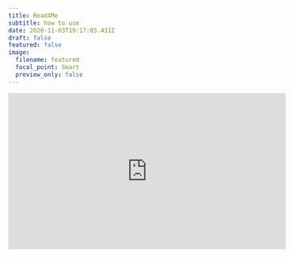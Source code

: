 ```yaml
---
title: Read4Me
subtitle: how to use
date: 2020-11-03T19:17:03.431Z
draft: false
featured: false
image:
  filename: featured
  focal_point: Smart
  preview_only: false
---
```

<iframe width="560" height="315" src="https://www.youtube.com/embed/D1IUm2_Tt-k" frameborder="0" allow="accelerometer; autoplay; clipboard-write; encrypted-media; gyroscope; picture-in-picture" allowfullscreen></iframe>